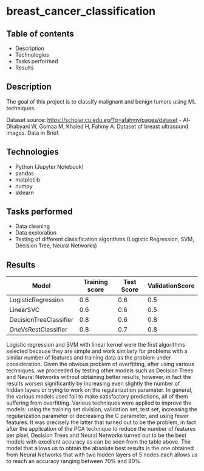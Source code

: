 # breast_cancer_classification

## Table of contents
- Description
- Technologies
- Tasks performed
- Results

## Description

The goal of this project is to classify malignant and benign tumors using ML techniques.

Dataset source: https://scholar.cu.edu.eg/?q=afahmy/pages/dataset - Al-Dhabyani W, Gomaa M, Khaled H, Fahmy A. Dataset of breast ultrasound images. Data in Brief.

## Technologies

   - Python (Jupyter Notebook)
   - pandas
   - matplotlib
   - numpy 
   - sklearn

## Tasks performed
   - Data cleaning
   - Data exploration 
   - Testing of different classification algorithms (Logistic Regression, SVM, Decision Tree, Neural Networks)

## Results

 Model                | Training score  | Test Score   | ValidationScore
----------------------| --------------  | ------------ |----------------
LogisticRegression    |   0.6           |0.6           |   0.5
LinearSVC             |   0.6           |0.6           |   0.5
DecisionTreeClassifier|   0.8           |0.6           |   0.8
OneVsRestClassifier   |   0.8           |0.7           |   0.8

Logistic regression and SVM with linear kernel were the first algorithms selected because they are simple and work similarly for problems with a similar number of features and training data as the problem under consideration. Given the obvious problem of overfitting, after using various techniques, we proceeded by testing other models such as Decision Trees and Neural Networks without obtaining better results, however, in fact the results worsen significantly by increasing even slightly the number of hidden layers or trying to work on the regularization parameter. In general, the various models used fail to make satisfactory predictions, all of them suffering from overfitting. Various techniques were applied to improve the models: using the training set division, validation set, test set, increasing the regularization parameter or decreasing the C parameter, and using fewer features. It was precisely the latter that turned out to be the problem, in fact after the application of the PCA technique to reduce the number of features per pixel, Decision Trees and Neural Networks turned out to be the best models with excellent accuracy as can be seen from the table above. The model that allows us to obtain the absolute best results is the one obtained from Neural Networks that with two hidden layers of 5 nodes each allows us to reach an accuracy ranging between 70% and 80%.